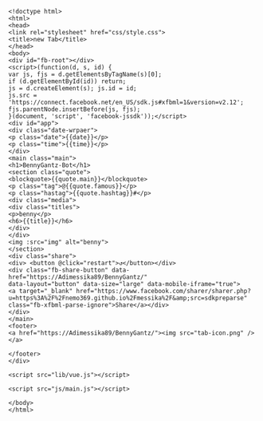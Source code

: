 	<!doctype html> 
	<html>
	<head>
	<link rel="stylesheet" href="css/style.css">
	<title>new Tab</title>
	</head>
	<body>
	<div id="fb-root"></div>
	<script>(function(d, s, id) {
	var js, fjs = d.getElementsByTagName(s)[0];
	if (d.getElementById(id)) return;
	js = d.createElement(s); js.id = id;
	js.src = 'https://connect.facebook.net/en_US/sdk.js#xfbml=1&version=v2.12';
	fjs.parentNode.insertBefore(js, fjs);
	}(document, 'script', 'facebook-jssdk'));</script>
	<div id="app">
	<div class="date-wrpaer">
	<p class="date">{{date}}</p>
	<p class="time">{{time}}</p>
	</div>
	<main class="main">
	<h1>BennyGantz-Bot</h1>
	<section class="quote">
	<blockquote>{{quote.main}}</blockquote>
	<p class="tag">@{{quote.famous}}</p>
	<p class="hastag">{{quote.hashtag}}#</p>
	<div class="media">
	<div class="titles">
	<p>benny</p>
	<h6>{{title}}</h6>
	</div>
	</div>
	<img :src="img" alt="benny">
	</section>
	<div class="share">
	<div> <button @click="restart">↺</button></div> 
	<div class="fb-share-button" data-href="https://Adimessika89/BennyGantz/" 
	data-layout="button" data-size="large" data-mobile-iframe="true">
	<a target="_blank" href="https://www.facebook.com/sharer/sharer.php?u=https%3A%2F%2Fnemo369.github.io%2Fmessika%2F&amp;src=sdkpreparse" class="fb-xfbml-parse-ignore">Share</a></div>
	</div>
	</main>
	<footer>
	<a href="https://Adimessika89/BennyGantz/"><img src="tab-icon.png" /></a>

	</footer>
	</div>
	
	<script src="lib/vue.js"></script>

	<script src="js/main.js"></script>

	</body>
	</html>

